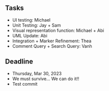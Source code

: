 ## Tasks
- UI testing: Michael
- Unit Testing: Jay + Sam
- Visual representation function: Michael + Abi
- UML Update: Abi
- Integration + Marker Refinement: Thea
- Comment Query + Search Query: Vanh

## Deadline
- Thursday, Mar 30, 2023
- We must survive... We can do it!!
- Test commit